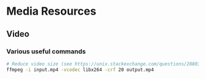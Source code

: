 # Media Resources

## Video

### Various useful commands

```sh
# Reduce video size (see https://unix.stackexchange.com/questions/28803/how-can-i-reduce-a-videos-size-with-ffmpeg)
ffmpeg -i input.mp4 -vcodec libx264 -crf 20 output.mp4
```